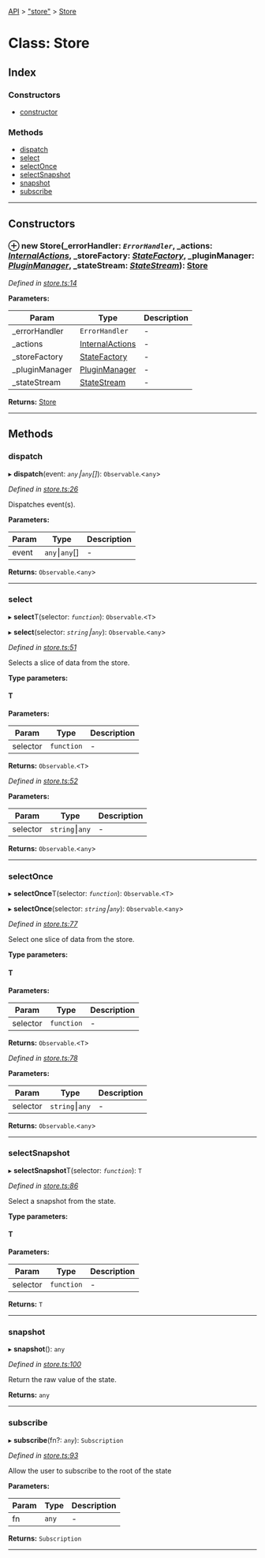 [API](../README.md) > ["store"](../modules/_store_.md) > [Store](../classes/_store_.store.md)

# Class: Store

## Index

### Constructors

* [constructor](_store_.store.md#constructor)

### Methods

* [dispatch](_store_.store.md#dispatch)
* [select](_store_.store.md#select)
* [selectOnce](_store_.store.md#selectonce)
* [selectSnapshot](_store_.store.md#selectsnapshot)
* [snapshot](_store_.store.md#snapshot)
* [subscribe](_store_.store.md#subscribe)

---

## Constructors
<a id="constructor"></a>

### ⊕ **new Store**(_errorHandler: *`ErrorHandler`*, _actions: *[InternalActions](_actions_stream_.internalactions.md)*, _storeFactory: *[StateFactory](_state_factory_.statefactory.md)*, _pluginManager: *[PluginManager](_plugin_manager_.pluginmanager.md)*, _stateStream: *[StateStream](_state_stream_.statestream.md)*): [Store](_store_.store.md)

*Defined in [store.ts:14](https://github.com/amcdnl/ngxs/blob/bb9eb5a/packages/store/src/store.ts#L14)*

**Parameters:**

| Param | Type | Description |
| ------ | ------ | ------ |
| _errorHandler | `ErrorHandler`   |  - |
| _actions | [InternalActions](_actions_stream_.internalactions.md)   |  - |
| _storeFactory | [StateFactory](_state_factory_.statefactory.md)   |  - |
| _pluginManager | [PluginManager](_plugin_manager_.pluginmanager.md)   |  - |
| _stateStream | [StateStream](_state_stream_.statestream.md)   |  - |

**Returns:** [Store](_store_.store.md)

---

## Methods
<a id="dispatch"></a>

###  dispatch

▸ **dispatch**(event: *`any`⎮`any`[]*): `Observable`.<`any`>

*Defined in [store.ts:26](https://github.com/amcdnl/ngxs/blob/bb9eb5a/packages/store/src/store.ts#L26)*

Dispatches event(s).

**Parameters:**

| Param | Type | Description |
| ------ | ------ | ------ |
| event | `any`⎮`any`[]   |  - |

**Returns:** `Observable`.<`any`>

___

<a id="select"></a>

###  select

▸ **select**T(selector: *`function`*): `Observable`.<`T`>

▸ **select**(selector: *`string`⎮`any`*): `Observable`.<`any`>

*Defined in [store.ts:51](https://github.com/amcdnl/ngxs/blob/bb9eb5a/packages/store/src/store.ts#L51)*

Selects a slice of data from the store.

**Type parameters:**

#### T 
**Parameters:**

| Param | Type | Description |
| ------ | ------ | ------ |
| selector | `function`   |  - |

**Returns:** `Observable`.<`T`>

*Defined in [store.ts:52](https://github.com/amcdnl/ngxs/blob/bb9eb5a/packages/store/src/store.ts#L52)*

**Parameters:**

| Param | Type | Description |
| ------ | ------ | ------ |
| selector | `string`⎮`any`   |  - |

**Returns:** `Observable`.<`any`>

___

<a id="selectonce"></a>

###  selectOnce

▸ **selectOnce**T(selector: *`function`*): `Observable`.<`T`>

▸ **selectOnce**(selector: *`string`⎮`any`*): `Observable`.<`any`>

*Defined in [store.ts:77](https://github.com/amcdnl/ngxs/blob/bb9eb5a/packages/store/src/store.ts#L77)*

Select one slice of data from the store.

**Type parameters:**

#### T 
**Parameters:**

| Param | Type | Description |
| ------ | ------ | ------ |
| selector | `function`   |  - |

**Returns:** `Observable`.<`T`>

*Defined in [store.ts:78](https://github.com/amcdnl/ngxs/blob/bb9eb5a/packages/store/src/store.ts#L78)*

**Parameters:**

| Param | Type | Description |
| ------ | ------ | ------ |
| selector | `string`⎮`any`   |  - |

**Returns:** `Observable`.<`any`>

___

<a id="selectsnapshot"></a>

###  selectSnapshot

▸ **selectSnapshot**T(selector: *`function`*): `T`

*Defined in [store.ts:86](https://github.com/amcdnl/ngxs/blob/bb9eb5a/packages/store/src/store.ts#L86)*

Select a snapshot from the state.

**Type parameters:**

#### T 
**Parameters:**

| Param | Type | Description |
| ------ | ------ | ------ |
| selector | `function`   |  - |

**Returns:** `T`

___

<a id="snapshot"></a>

###  snapshot

▸ **snapshot**(): `any`

*Defined in [store.ts:100](https://github.com/amcdnl/ngxs/blob/bb9eb5a/packages/store/src/store.ts#L100)*

Return the raw value of the state.

**Returns:** `any`

___

<a id="subscribe"></a>

###  subscribe

▸ **subscribe**(fn?: *`any`*): `Subscription`

*Defined in [store.ts:93](https://github.com/amcdnl/ngxs/blob/bb9eb5a/packages/store/src/store.ts#L93)*

Allow the user to subscribe to the root of the state

**Parameters:**

| Param | Type | Description |
| ------ | ------ | ------ |
| fn | `any`   |  - |

**Returns:** `Subscription`

___

